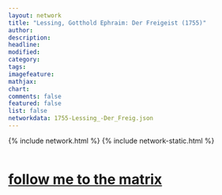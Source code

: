 ```yaml
---
layout: network
title: "Lessing, Gotthold Ephraim: Der Freigeist (1755)"
author:
description:
headline:
modified:
category:
tags: 
imagefeature: 
mathjax: 
chart: 
comments: false
featured: false
list: false
networkdata: 1755-Lessing_-Der_Freig.json
---
```

{% include network.html %}
{% include network-static.html %}
<div class="row">
  <div class="small-5 small-centered columns"><a href="/matrix379"><h1>follow me to the matrix</h1></a>
</div>
</div>
